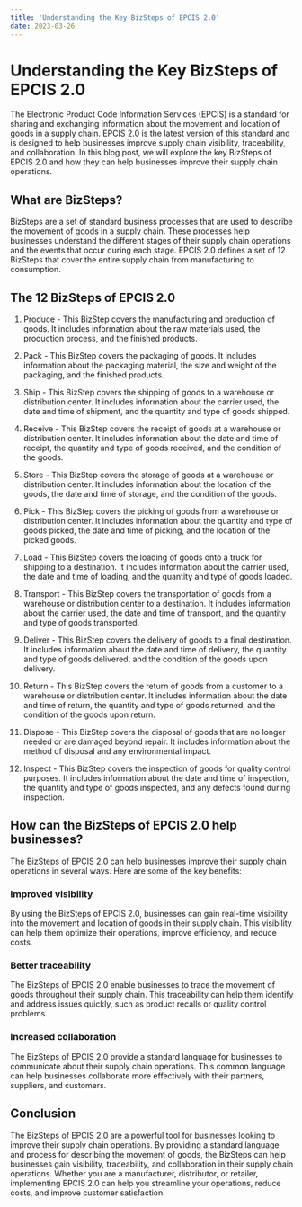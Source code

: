 ```yaml
---
title: 'Understanding the Key BizSteps of EPCIS 2.0'
date: 2023-03-26
---
```


# Understanding the Key BizSteps of EPCIS 2.0

The Electronic Product Code Information Services (EPCIS) is a standard for sharing and exchanging information about the movement and location of goods in a supply chain. EPCIS 2.0 is the latest version of this standard and is designed to help businesses improve supply chain visibility, traceability, and collaboration. In this blog post, we will explore the key BizSteps of EPCIS 2.0 and how they can help businesses improve their supply chain operations.

## What are BizSteps?

BizSteps are a set of standard business processes that are used to describe the movement of goods in a supply chain. These processes help businesses understand the different stages of their supply chain operations and the events that occur during each stage. EPCIS 2.0 defines a set of 12 BizSteps that cover the entire supply chain from manufacturing to consumption.

## The 12 BizSteps of EPCIS 2.0

1. Produce - This BizStep covers the manufacturing and production of goods. It includes information about the raw materials used, the production process, and the finished products.

2. Pack - This BizStep covers the packaging of goods. It includes information about the packaging material, the size and weight of the packaging, and the finished products.

3. Ship - This BizStep covers the shipping of goods to a warehouse or distribution center. It includes information about the carrier used, the date and time of shipment, and the quantity and type of goods shipped.

4. Receive - This BizStep covers the receipt of goods at a warehouse or distribution center. It includes information about the date and time of receipt, the quantity and type of goods received, and the condition of the goods.

5. Store - This BizStep covers the storage of goods at a warehouse or distribution center. It includes information about the location of the goods, the date and time of storage, and the condition of the goods.

6. Pick - This BizStep covers the picking of goods from a warehouse or distribution center. It includes information about the quantity and type of goods picked, the date and time of picking, and the location of the picked goods.

7. Load - This BizStep covers the loading of goods onto a truck for shipping to a destination. It includes information about the carrier used, the date and time of loading, and the quantity and type of goods loaded.

8. Transport - This BizStep covers the transportation of goods from a warehouse or distribution center to a destination. It includes information about the carrier used, the date and time of transport, and the quantity and type of goods transported.

9. Deliver - This BizStep covers the delivery of goods to a final destination. It includes information about the date and time of delivery, the quantity and type of goods delivered, and the condition of the goods upon delivery.

10. Return - This BizStep covers the return of goods from a customer to a warehouse or distribution center. It includes information about the date and time of return, the quantity and type of goods returned, and the condition of the goods upon return.

11. Dispose - This BizStep covers the disposal of goods that are no longer needed or are damaged beyond repair. It includes information about the method of disposal and any environmental impact.

12. Inspect - This BizStep covers the inspection of goods for quality control purposes. It includes information about the date and time of inspection, the quantity and type of goods inspected, and any defects found during inspection.

## How can the BizSteps of EPCIS 2.0 help businesses?

The BizSteps of EPCIS 2.0 can help businesses improve their supply chain operations in several ways. Here are some of the key benefits:

### Improved visibility

By using the BizSteps of EPCIS 2.0, businesses can gain real-time visibility into the movement and location of goods in their supply chain. This visibility can help them optimize their operations, improve efficiency, and reduce costs.

### Better traceability

The BizSteps of EPCIS 2.0 enable businesses to trace the movement of goods throughout their supply chain. This traceability can help them identify and address issues quickly, such as product recalls or quality control problems.

### Increased collaboration

The BizSteps of EPCIS 2.0 provide a standard language for businesses to communicate about their supply chain operations. This common language can help businesses collaborate more effectively with their partners, suppliers, and customers.

## Conclusion

The BizSteps of EPCIS 2.0 are a powerful tool for businesses looking to improve their supply chain operations. By providing a standard language and process for describing the movement of goods, the BizSteps can help businesses gain visibility, traceability, and collaboration in their supply chain operations. Whether you are a manufacturer, distributor, or retailer, implementing EPCIS 2.0 can help you streamline your operations, reduce costs, and improve customer satisfaction.
